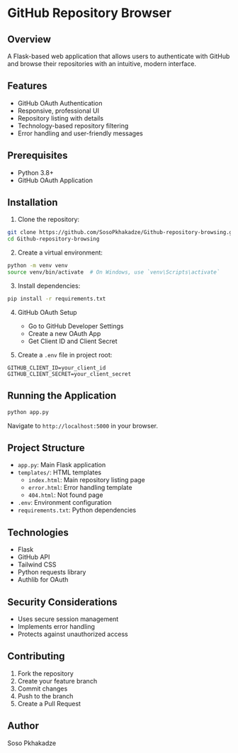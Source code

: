 # GitHub Repository Browser

## Overview

A Flask-based web application that allows users to authenticate with GitHub and browse their repositories with an intuitive, modern interface.

## Features

- GitHub OAuth Authentication
- Responsive, professional UI
- Repository listing with details
- Technology-based repository filtering
- Error handling and user-friendly messages

## Prerequisites

- Python 3.8+
- GitHub OAuth Application

## Installation

1. Clone the repository:
```bash
git clone https://github.com/SosoPkhakadze/Github-repository-browsing.git
cd Github-repository-browsing
```

2. Create a virtual environment:
```bash
python -m venv venv
source venv/bin/activate  # On Windows, use `venv\Scripts\activate`
```

3. Install dependencies:
```bash
pip install -r requirements.txt
```

4. GitHub OAuth Setup
   - Go to GitHub Developer Settings
   - Create a new OAuth App
   - Get Client ID and Client Secret

5. Create a `.env` file in project root:
```
GITHUB_CLIENT_ID=your_client_id
GITHUB_CLIENT_SECRET=your_client_secret
```

## Running the Application

```bash
python app.py
```

Navigate to `http://localhost:5000` in your browser.

## Project Structure

- `app.py`: Main Flask application
- `templates/`: HTML templates
  - `index.html`: Main repository listing page
  - `error.html`: Error handling template
  - `404.html`: Not found page
- `.env`: Environment configuration
- `requirements.txt`: Python dependencies

## Technologies

- Flask
- GitHub API
- Tailwind CSS
- Python requests library
- Authlib for OAuth

## Security Considerations

- Uses secure session management
- Implements error handling
- Protects against unauthorized access

## Contributing

1. Fork the repository
2. Create your feature branch
3. Commit changes
4. Push to the branch
5. Create a Pull Request

## Author

Soso Pkhakadze
